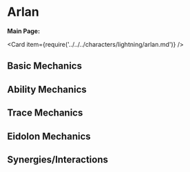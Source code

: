# Arlan

**Main Page:**

<Card item={require('../../../characters/lightning/arlan.md')} />

## Basic Mechanics

## Ability Mechanics

## Trace Mechanics

## Eidolon Mechanics

## Synergies/Interactions
